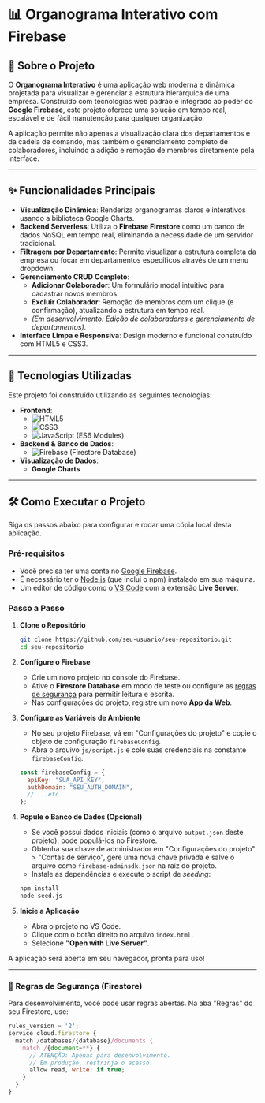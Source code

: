 # 📊 Organograma Interativo com Firebase



## 📑 Sobre o Projeto

O **Organograma Interativo** é uma aplicação web moderna e dinâmica projetada para visualizar e gerenciar a estrutura hierárquica de uma empresa. Construído com tecnologias web padrão e integrado ao poder do **Google Firebase**, este projeto oferece uma solução em tempo real, escalável e de fácil manutenção para qualquer organização.

A aplicação permite não apenas a visualização clara dos departamentos e da cadeia de comando, mas também o gerenciamento completo de colaboradores, incluindo a adição e remoção de membros diretamente pela interface.

---

## ✨ Funcionalidades Principais

*   **Visualização Dinâmica**: Renderiza organogramas claros e interativos usando a biblioteca Google Charts.
*   **Backend Serverless**: Utiliza o **Firebase Firestore** como um banco de dados NoSQL em tempo real, eliminando a necessidade de um servidor tradicional.
*   **Filtragem por Departamento**: Permite visualizar a estrutura completa da empresa ou focar em departamentos específicos através de um menu dropdown.
*   **Gerenciamento CRUD Completo**:
    *   **Adicionar Colaborador**: Um formulário modal intuitivo para cadastrar novos membros.
    *   **Excluir Colaborador**: Remoção de membros com um clique (e confirmação), atualizando a estrutura em tempo real.
    *   *(Em desenvolvimento: Edição de colaboradores e gerenciamento de departamentos).*
*   **Interface Limpa e Responsiva**: Design moderno e funcional construído com HTML5 e CSS3.

---

## 🚀 Tecnologias Utilizadas

Este projeto foi construído utilizando as seguintes tecnologias:

*   **Frontend**:
    *   ![HTML5](https://img.shields.io/badge/HTML5-E34F26?style=for-the-badge&logo=html5&logoColor=white)
    *   ![CSS3](https://img.shields.io/badge/CSS3-1572B6?style=for-the-badge&logo=css3&logoColor=white)
    *   ![JavaScript](https://img.shields.io/badge/JavaScript-F7DF1E?style=for-the-badge&logo=javascript&logoColor=black) (ES6 Modules)
*   **Backend & Banco de Dados**:
    *   ![Firebase](https://img.shields.io/badge/Firebase-FFCA28?style=for-the-badge&logo=firebase&logoColor=black) (Firestore Database)
*   **Visualização de Dados**:
    *   **Google Charts**

---

## 🛠️ Como Executar o Projeto

Siga os passos abaixo para configurar e rodar uma cópia local desta aplicação.

### Pré-requisitos

*   Você precisa ter uma conta no [Google Firebase](https://firebase.google.com/).
*   É necessário ter o [Node.js](https://nodejs.org/) (que inclui o npm) instalado em sua máquina.
*   Um editor de código como o [VS Code](https://code.visualstudio.com/) com a extensão **Live Server**.

### Passo a Passo

1.  **Clone o Repositório**
    ```bash
    git clone https://github.com/seu-usuario/seu-repositorio.git
    cd seu-repositorio
    ```

2.  **Configure o Firebase**
    *   Crie um novo projeto no console do Firebase.
    *   Ative o **Firestore Database** em modo de teste ou configure as [regras de segurança](#regras-de-segurança) para permitir leitura e escrita.
    *   Nas configurações do projeto, registre um novo **App da Web**.

3.  **Configure as Variáveis de Ambiente**
    *   No seu projeto Firebase, vá em "Configurações do projeto" e copie o objeto de configuração `firebaseConfig`.
    *   Abra o arquivo `js/script.js` e cole suas credenciais na constante `firebaseConfig`.
    ```javascript
    const firebaseConfig = {
      apiKey: "SUA_API_KEY",
      authDomain: "SEU_AUTH_DOMAIN",
      // ...etc
    };
    ```

4.  **Popule o Banco de Dados (Opcional)**
    *   Se você possui dados iniciais (como o arquivo `output.json` deste projeto), pode populá-los no Firestore.
    *   Obtenha sua chave de administrador em "Configurações do projeto" > "Contas de serviço", gere uma nova chave privada e salve o arquivo como `firebase-adminsdk.json` na raiz do projeto.
    *   Instale as dependências e execute o script de _seeding_:
    ```bash
    npm install
    node seed.js
    ```

5.  **Inicie a Aplicação**
    *   Abra o projeto no VS Code.
    *   Clique com o botão direito no arquivo `index.html`.
    *   Selecione **"Open with Live Server"**.

A aplicação será aberta em seu navegador, pronta para uso!

---

### 📜 Regras de Segurança (Firestore)

Para desenvolvimento, você pode usar regras abertas. Na aba "Regras" do seu Firestore, use:

```javascript
rules_version = '2';
service cloud.firestore {
  match /databases/{database}/documents {
    match /{document=**} {
      // ATENÇÃO: Apenas para desenvolvimento.
      // Em produção, restrinja o acesso.
      allow read, write: if true;
    }
  }
}